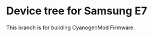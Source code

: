Device tree for Samsung E7
=================================

This branch is for building CyanogenMod Firmware.
